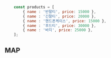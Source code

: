 ```javascript
    const products = [
        { name : '반팔티', price: 15000 },
        { name : '긴팔티', price: 20000 },
        { name : '핸드폰케이스', price: 15000 },
        { name : '후드티', price: 30000 },
        { name : '바지', price: 25000 },
    ]; 
```

## MAP

```javascript
    
```